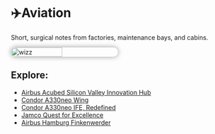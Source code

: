 # ✈️Aviation
Short, surgical notes from factories, maintenance bays, and cabins.

<div style="display:flex;flex-wrap:wrap;gap:10px">
  <img src="/alvin-site/JPG_VID/PXL_20230430_165107509.jpg" alt="wizz" width="48%" style="border-radius:12px; box-shadow:0 0 12px rgba(0,0,0,0.4);">
</div>

## Explore:
- [Airbus Acubed Silicon Valley Innovation Hub](acubed.md)
- [Condor A330neo Wing](a330neofra.md)
- [Condor A330neo IFE, Redefined](condorife.md)
- [Jamco Quest for Excellence](jamco.md)
- [Airbus Hamburg Finkenwerder](airbushamburg.md)
